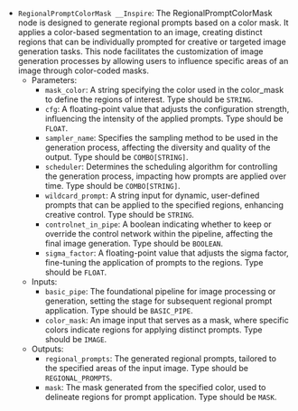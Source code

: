 - `RegionalPromptColorMask __Inspire`: The RegionalPromptColorMask node is designed to generate regional prompts based on a color mask. It applies a color-based segmentation to an image, creating distinct regions that can be individually prompted for creative or targeted image generation tasks. This node facilitates the customization of image generation processes by allowing users to influence specific areas of an image through color-coded masks.
    - Parameters:
        - `mask_color`: A string specifying the color used in the color_mask to define the regions of interest. Type should be `STRING`.
        - `cfg`: A floating-point value that adjusts the configuration strength, influencing the intensity of the applied prompts. Type should be `FLOAT`.
        - `sampler_name`: Specifies the sampling method to be used in the generation process, affecting the diversity and quality of the output. Type should be `COMBO[STRING]`.
        - `scheduler`: Determines the scheduling algorithm for controlling the generation process, impacting how prompts are applied over time. Type should be `COMBO[STRING]`.
        - `wildcard_prompt`: A string input for dynamic, user-defined prompts that can be applied to the specified regions, enhancing creative control. Type should be `STRING`.
        - `controlnet_in_pipe`: A boolean indicating whether to keep or override the control network within the pipeline, affecting the final image generation. Type should be `BOOLEAN`.
        - `sigma_factor`: A floating-point value that adjusts the sigma factor, fine-tuning the application of prompts to the regions. Type should be `FLOAT`.
    - Inputs:
        - `basic_pipe`: The foundational pipeline for image processing or generation, setting the stage for subsequent regional prompt application. Type should be `BASIC_PIPE`.
        - `color_mask`: An image input that serves as a mask, where specific colors indicate regions for applying distinct prompts. Type should be `IMAGE`.
    - Outputs:
        - `regional_prompts`: The generated regional prompts, tailored to the specified areas of the input image. Type should be `REGIONAL_PROMPTS`.
        - `mask`: The mask generated from the specified color, used to delineate regions for prompt application. Type should be `MASK`.
